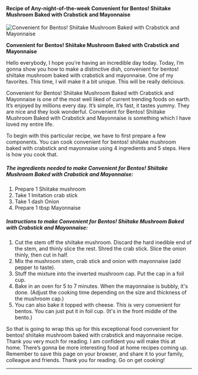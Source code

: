             

#### Recipe of Any-night-of-the-week Convenient for Bentos! Shiitake Mushroom Baked with Crabstick and Mayonnaise

![Convenient for Bentos! Shiitake Mushroom Baked with Crabstick and Mayonnaise](https://img-global.cpcdn.com/recipes/4604377873514496/751x532cq70/convenient-for-bentos-shiitake-mushroom-baked-with-crabstick-and-mayonnaise-recipe-main-photo.jpg)

**Convenient for Bentos! Shiitake Mushroom Baked with Crabstick and Mayonnaise**

Hello everybody, I hope you’re having an incredible day today. Today, I’m gonna show you how to make a distinctive dish, convenient for bentos! shiitake mushroom baked with crabstick and mayonnaise. One of my favorites. This time, I will make it a bit unique. This will be really delicious.

Convenient for Bentos! Shiitake Mushroom Baked with Crabstick and Mayonnaise is one of the most well liked of current trending foods on earth. It’s enjoyed by millions every day. It’s simple, it’s fast, it tastes yummy. They are nice and they look wonderful. Convenient for Bentos! Shiitake Mushroom Baked with Crabstick and Mayonnaise is something which I have loved my entire life.

To begin with this particular recipe, we have to first prepare a few components. You can cook convenient for bentos! shiitake mushroom baked with crabstick and mayonnaise using 4 ingredients and 5 steps. Here is how you cook that.

##### The ingredients needed to make Convenient for Bentos! Shiitake Mushroom Baked with Crabstick and Mayonnaise:

1.  Prepare 1 Shiitake mushroom
2.  Take 1 Imitation crab stick
3.  Take 1 dash Onion
4.  Prepare 1 tbsp Mayonnaise

##### Instructions to make Convenient for Bentos! Shiitake Mushroom Baked with Crabstick and Mayonnaise:

1.  Cut the stem off the shiitake mushroom. Discard the hard inedible end of the stem, and thinly slice the rest. Shred the crab stick. Slice the onion thinly, then cut in half.
2.  Mix the mushroom stem, crab stick and onion with mayonnaise (add pepper to taste).
3.  Stuff the mixture into the inverted mushroom cap. Put the cap in a foil cup.
4.  Bake in an oven for 5 to 7 minutes. When the mayonnaise is bubbly, it's done. (Adjust the cooking time depending on the size and thickness of the mushroom cap.)
5.  You can also bake it topped with cheese. This is very convenient for bentos. You can just put it in foil cup. (It's in the front middle of the bento.)

So that is going to wrap this up for this exceptional food convenient for bentos! shiitake mushroom baked with crabstick and mayonnaise recipe. Thank you very much for reading. I am confident you will make this at home. There’s gonna be more interesting food at home recipes coming up. Remember to save this page on your browser, and share it to your family, colleague and friends. Thank you for reading. Go on get cooking!

* * *